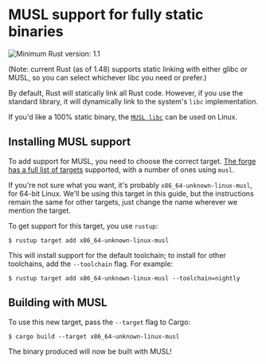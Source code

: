 # MUSL support for fully static binaries

![Minimum Rust version: 1.1](https://img.shields.io/badge/Minimum%20Rust%20Version-1.1-brightgreen.svg)

(Note: current Rust (as of 1.48) supports static linking with either glibc or
MUSL, so you can select whichever libc you need or prefer.)

By default, Rust will statically link all Rust code. However, if you use the
standard library, it will dynamically link to the system's `libc`
implementation.

If you'd like a 100% static binary, the [`MUSL
libc`](https://www.musl-libc.org/) can be used on Linux.

## Installing MUSL support

To add support for MUSL, you need to choose the correct target. [The forge
has a full list of
targets](https://forge.rust-lang.org/release/platform-support.html) supported,
with a number of ones using `musl`.

If you're not sure what you want, it's probably `x86_64-unknown-linux-musl`,
for 64-bit Linux. We'll be using this target in this guide, but the
instructions remain the same for other targets, just change the name wherever
we mention the target.

To get support for this target, you use `rustup`:

```console
$ rustup target add x86_64-unknown-linux-musl
```

This will install support for the default toolchain; to install for other toolchains,
add the `--toolchain` flag. For example:

```console
$ rustup target add x86_64-unknown-linux-musl --toolchain=nightly
```

## Building with MUSL

To use this new target, pass the `--target` flag to Cargo:

```console
$ cargo build --target x86_64-unknown-linux-musl
```

The binary produced will now be built with MUSL!
